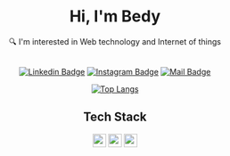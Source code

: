 <div align="center">
  <h1> Hi, I'm Bedy </h1>
  🔍 I'm interested in Web technology and Internet of things
</div>
<br>
<div align="center">

  [![Linkedin Badge](https://img.shields.io/badge/-bedy-0e76a8?style=flat&labelColor=0e76a8&logo=linkedin&logoColor=white)](https://www.linkedin.com/in/bedy-b-wijaya/)
  [![Instagram Badge](https://img.shields.io/badge/-@_brln.by-e84393?style=flat&labelColor=e84393&logo=instagram&logoColor=white)](https://www.instagram.com/_brln.by/)
  [![Mail Badge](https://img.shields.io/badge/-bedybriliantwijaya-c0392b?style=flat&labelColor=c0392b&logo=gmail&logoColor=white)](mailto:wijaya.bedybriliant@gmail.com)
</div>

<!--
[![Top Langs](https://github-readme-stats.vercel.app/api/top-langs/?username=bluntswordman&langs_count=8)](https://github.com/bluntswordman/github-readme-stats)
-->
<div align="center"> 

  [![Top Langs](https://github-readme-stats.vercel.app/api/top-langs/?username=bluntswordman&layout=compact)](https://github.com/bluntswordman/github-readme-stats)
    
<div> 

<div align="center">
  <h2> Tech Stack </h2>
  <a href="https://spring.io/"><img alt="spring" title="spring" width="24px" src="https://seeklogo.com/images/S/spring-logo-9A2BC78AAF-seeklogo.com.png" /></a>
  <a href="https://nextjs.org/"><img alt="nextjs" title="nextjs" width="24px" src="https://seeklogo.com/images/N/next-js-logo-8FCFF51DD2-seeklogo.com.png" /></a>
  <a href="https://nestjs.com/"><img alt="nestjs" title="nestjs" width="24px" src="https://seeklogo.com/images/N/nestjs-logo-09342F76C0-seeklogo.com.png" /></a>
</div>

